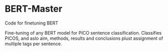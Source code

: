 # BERT-Master
Code for finetuning BERT

Fine-tuning of any BERT model for PICO sentence classification. Classifies PICOS, and aslo aim, methods, results and conclusions plust assignment of multiple tags per sentence.
